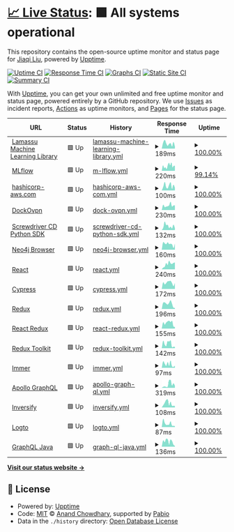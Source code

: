 # [📈 Live Status](https://status.qubitpi.org): <!--live status--> **🟩 All systems operational**

This repository contains the open-source uptime monitor and status page for [Jiaqi Liu](www.qubitpi.org), powered by [Upptime](https://github.com/upptime/upptime).

[![Uptime CI](https://github.com/QubitPi/documentation-status/workflows/Uptime%20CI/badge.svg)](https://github.com/QubitPi/documentation-status/actions?query=workflow%3A%22Uptime+CI%22)
[![Response Time CI](https://github.com/QubitPi/documentation-status/workflows/Response%20Time%20CI/badge.svg)](https://github.com/QubitPi/documentation-status/actions?query=workflow%3A%22Response+Time+CI%22)
[![Graphs CI](https://github.com/QubitPi/documentation-status/workflows/Graphs%20CI/badge.svg)](https://github.com/QubitPi/documentation-status/actions?query=workflow%3A%22Graphs+CI%22)
[![Static Site CI](https://github.com/QubitPi/documentation-status/workflows/Static%20Site%20CI/badge.svg)](https://github.com/QubitPi/documentation-status/actions?query=workflow%3A%22Static+Site+CI%22)
[![Summary CI](https://github.com/QubitPi/documentation-status/workflows/Summary%20CI/badge.svg)](https://github.com/QubitPi/documentation-status/actions?query=workflow%3A%22Summary+CI%22)

With [Upptime](https://upptime.js.org), you can get your own unlimited and free uptime monitor and status page, powered entirely by a GitHub repository. We use [Issues](https://github.com/QubitPi/documentation-status/issues) as incident reports, [Actions](https://github.com/QubitPi/documentation-status/actions) as uptime monitors, and [Pages](https://status.qubitpi.org) for the status page.

<!--start: status pages-->
<!-- This summary is generated by Upptime (https://github.com/upptime/upptime) -->
<!-- Do not edit this manually, your changes will be overwritten -->
<!-- prettier-ignore -->
| URL | Status | History | Response Time | Uptime |
| --- | ------ | ------- | ------------- | ------ |
| <img alt="" src="https://icons.duckduckgo.com/ip3/docs.lamassu.dev.ico" height="13"> [Lamassu Machine Learning Library](https://docs.lamassu.dev/en/latest/) | 🟩 Up | [lamassu-machine-learning-library.yml](https://github.com/QubitPi/documentation-status/commits/HEAD/history/lamassu-machine-learning-library.yml) | <details><summary><img alt="Response time graph" src="./graphs/lamassu-machine-learning-library/response-time-week.png" height="20"> 189ms</summary><br><a href="https://status.qubitpi.org/history/lamassu-machine-learning-library"><img alt="Response time 169" src="https://img.shields.io/endpoint?url=https%3A%2F%2Fraw.githubusercontent.com%2FQubitPi%2Fdocumentation-status%2FHEAD%2Fapi%2Flamassu-machine-learning-library%2Fresponse-time.json"></a><br><a href="https://status.qubitpi.org/history/lamassu-machine-learning-library"><img alt="24-hour response time 73" src="https://img.shields.io/endpoint?url=https%3A%2F%2Fraw.githubusercontent.com%2FQubitPi%2Fdocumentation-status%2FHEAD%2Fapi%2Flamassu-machine-learning-library%2Fresponse-time-day.json"></a><br><a href="https://status.qubitpi.org/history/lamassu-machine-learning-library"><img alt="7-day response time 189" src="https://img.shields.io/endpoint?url=https%3A%2F%2Fraw.githubusercontent.com%2FQubitPi%2Fdocumentation-status%2FHEAD%2Fapi%2Flamassu-machine-learning-library%2Fresponse-time-week.json"></a><br><a href="https://status.qubitpi.org/history/lamassu-machine-learning-library"><img alt="30-day response time 168" src="https://img.shields.io/endpoint?url=https%3A%2F%2Fraw.githubusercontent.com%2FQubitPi%2Fdocumentation-status%2FHEAD%2Fapi%2Flamassu-machine-learning-library%2Fresponse-time-month.json"></a><br><a href="https://status.qubitpi.org/history/lamassu-machine-learning-library"><img alt="1-year response time 169" src="https://img.shields.io/endpoint?url=https%3A%2F%2Fraw.githubusercontent.com%2FQubitPi%2Fdocumentation-status%2FHEAD%2Fapi%2Flamassu-machine-learning-library%2Fresponse-time-year.json"></a></details> | <details><summary><a href="https://status.qubitpi.org/history/lamassu-machine-learning-library">100.00%</a></summary><a href="https://status.qubitpi.org/history/lamassu-machine-learning-library"><img alt="All-time uptime 100.00%" src="https://img.shields.io/endpoint?url=https%3A%2F%2Fraw.githubusercontent.com%2FQubitPi%2Fdocumentation-status%2FHEAD%2Fapi%2Flamassu-machine-learning-library%2Fuptime.json"></a><br><a href="https://status.qubitpi.org/history/lamassu-machine-learning-library"><img alt="24-hour uptime 100.00%" src="https://img.shields.io/endpoint?url=https%3A%2F%2Fraw.githubusercontent.com%2FQubitPi%2Fdocumentation-status%2FHEAD%2Fapi%2Flamassu-machine-learning-library%2Fuptime-day.json"></a><br><a href="https://status.qubitpi.org/history/lamassu-machine-learning-library"><img alt="7-day uptime 100.00%" src="https://img.shields.io/endpoint?url=https%3A%2F%2Fraw.githubusercontent.com%2FQubitPi%2Fdocumentation-status%2FHEAD%2Fapi%2Flamassu-machine-learning-library%2Fuptime-week.json"></a><br><a href="https://status.qubitpi.org/history/lamassu-machine-learning-library"><img alt="30-day uptime 100.00%" src="https://img.shields.io/endpoint?url=https%3A%2F%2Fraw.githubusercontent.com%2FQubitPi%2Fdocumentation-status%2FHEAD%2Fapi%2Flamassu-machine-learning-library%2Fuptime-month.json"></a><br><a href="https://status.qubitpi.org/history/lamassu-machine-learning-library"><img alt="1-year uptime 100.00%" src="https://img.shields.io/endpoint?url=https%3A%2F%2Fraw.githubusercontent.com%2FQubitPi%2Fdocumentation-status%2FHEAD%2Fapi%2Flamassu-machine-learning-library%2Fuptime-year.json"></a></details>
| <img alt="" src="https://icons.duckduckgo.com/ip3/mlflow.qubitpi.org.ico" height="13"> [MLflow](https://mlflow.qubitpi.org/) | 🟩 Up | [m-lflow.yml](https://github.com/QubitPi/documentation-status/commits/HEAD/history/m-lflow.yml) | <details><summary><img alt="Response time graph" src="./graphs/m-lflow/response-time-week.png" height="20"> 220ms</summary><br><a href="https://status.qubitpi.org/history/m-lflow"><img alt="Response time 221" src="https://img.shields.io/endpoint?url=https%3A%2F%2Fraw.githubusercontent.com%2FQubitPi%2Fdocumentation-status%2FHEAD%2Fapi%2Fm-lflow%2Fresponse-time.json"></a><br><a href="https://status.qubitpi.org/history/m-lflow"><img alt="24-hour response time 226" src="https://img.shields.io/endpoint?url=https%3A%2F%2Fraw.githubusercontent.com%2FQubitPi%2Fdocumentation-status%2FHEAD%2Fapi%2Fm-lflow%2Fresponse-time-day.json"></a><br><a href="https://status.qubitpi.org/history/m-lflow"><img alt="7-day response time 220" src="https://img.shields.io/endpoint?url=https%3A%2F%2Fraw.githubusercontent.com%2FQubitPi%2Fdocumentation-status%2FHEAD%2Fapi%2Fm-lflow%2Fresponse-time-week.json"></a><br><a href="https://status.qubitpi.org/history/m-lflow"><img alt="30-day response time 221" src="https://img.shields.io/endpoint?url=https%3A%2F%2Fraw.githubusercontent.com%2FQubitPi%2Fdocumentation-status%2FHEAD%2Fapi%2Fm-lflow%2Fresponse-time-month.json"></a><br><a href="https://status.qubitpi.org/history/m-lflow"><img alt="1-year response time 221" src="https://img.shields.io/endpoint?url=https%3A%2F%2Fraw.githubusercontent.com%2FQubitPi%2Fdocumentation-status%2FHEAD%2Fapi%2Fm-lflow%2Fresponse-time-year.json"></a></details> | <details><summary><a href="https://status.qubitpi.org/history/m-lflow">99.14%</a></summary><a href="https://status.qubitpi.org/history/m-lflow"><img alt="All-time uptime 99.15%" src="https://img.shields.io/endpoint?url=https%3A%2F%2Fraw.githubusercontent.com%2FQubitPi%2Fdocumentation-status%2FHEAD%2Fapi%2Fm-lflow%2Fuptime.json"></a><br><a href="https://status.qubitpi.org/history/m-lflow"><img alt="24-hour uptime 100.00%" src="https://img.shields.io/endpoint?url=https%3A%2F%2Fraw.githubusercontent.com%2FQubitPi%2Fdocumentation-status%2FHEAD%2Fapi%2Fm-lflow%2Fuptime-day.json"></a><br><a href="https://status.qubitpi.org/history/m-lflow"><img alt="7-day uptime 99.14%" src="https://img.shields.io/endpoint?url=https%3A%2F%2Fraw.githubusercontent.com%2FQubitPi%2Fdocumentation-status%2FHEAD%2Fapi%2Fm-lflow%2Fuptime-week.json"></a><br><a href="https://status.qubitpi.org/history/m-lflow"><img alt="30-day uptime 99.15%" src="https://img.shields.io/endpoint?url=https%3A%2F%2Fraw.githubusercontent.com%2FQubitPi%2Fdocumentation-status%2FHEAD%2Fapi%2Fm-lflow%2Fuptime-month.json"></a><br><a href="https://status.qubitpi.org/history/m-lflow"><img alt="1-year uptime 99.15%" src="https://img.shields.io/endpoint?url=https%3A%2F%2Fraw.githubusercontent.com%2FQubitPi%2Fdocumentation-status%2FHEAD%2Fapi%2Fm-lflow%2Fuptime-year.json"></a></details>
| <img alt="" src="https://icons.duckduckgo.com/ip3/hashicorp-aws.com.ico" height="13"> [hashicorp-aws.com](https://hashicorp-aws.com/) | 🟩 Up | [hashicorp-aws-com.yml](https://github.com/QubitPi/documentation-status/commits/HEAD/history/hashicorp-aws-com.yml) | <details><summary><img alt="Response time graph" src="./graphs/hashicorp-aws-com/response-time-week.png" height="20"> 100ms</summary><br><a href="https://status.qubitpi.org/history/hashicorp-aws-com"><img alt="Response time 110" src="https://img.shields.io/endpoint?url=https%3A%2F%2Fraw.githubusercontent.com%2FQubitPi%2Fdocumentation-status%2FHEAD%2Fapi%2Fhashicorp-aws-com%2Fresponse-time.json"></a><br><a href="https://status.qubitpi.org/history/hashicorp-aws-com"><img alt="24-hour response time 59" src="https://img.shields.io/endpoint?url=https%3A%2F%2Fraw.githubusercontent.com%2FQubitPi%2Fdocumentation-status%2FHEAD%2Fapi%2Fhashicorp-aws-com%2Fresponse-time-day.json"></a><br><a href="https://status.qubitpi.org/history/hashicorp-aws-com"><img alt="7-day response time 100" src="https://img.shields.io/endpoint?url=https%3A%2F%2Fraw.githubusercontent.com%2FQubitPi%2Fdocumentation-status%2FHEAD%2Fapi%2Fhashicorp-aws-com%2Fresponse-time-week.json"></a><br><a href="https://status.qubitpi.org/history/hashicorp-aws-com"><img alt="30-day response time 110" src="https://img.shields.io/endpoint?url=https%3A%2F%2Fraw.githubusercontent.com%2FQubitPi%2Fdocumentation-status%2FHEAD%2Fapi%2Fhashicorp-aws-com%2Fresponse-time-month.json"></a><br><a href="https://status.qubitpi.org/history/hashicorp-aws-com"><img alt="1-year response time 110" src="https://img.shields.io/endpoint?url=https%3A%2F%2Fraw.githubusercontent.com%2FQubitPi%2Fdocumentation-status%2FHEAD%2Fapi%2Fhashicorp-aws-com%2Fresponse-time-year.json"></a></details> | <details><summary><a href="https://status.qubitpi.org/history/hashicorp-aws-com">100.00%</a></summary><a href="https://status.qubitpi.org/history/hashicorp-aws-com"><img alt="All-time uptime 100.00%" src="https://img.shields.io/endpoint?url=https%3A%2F%2Fraw.githubusercontent.com%2FQubitPi%2Fdocumentation-status%2FHEAD%2Fapi%2Fhashicorp-aws-com%2Fuptime.json"></a><br><a href="https://status.qubitpi.org/history/hashicorp-aws-com"><img alt="24-hour uptime 100.00%" src="https://img.shields.io/endpoint?url=https%3A%2F%2Fraw.githubusercontent.com%2FQubitPi%2Fdocumentation-status%2FHEAD%2Fapi%2Fhashicorp-aws-com%2Fuptime-day.json"></a><br><a href="https://status.qubitpi.org/history/hashicorp-aws-com"><img alt="7-day uptime 100.00%" src="https://img.shields.io/endpoint?url=https%3A%2F%2Fraw.githubusercontent.com%2FQubitPi%2Fdocumentation-status%2FHEAD%2Fapi%2Fhashicorp-aws-com%2Fuptime-week.json"></a><br><a href="https://status.qubitpi.org/history/hashicorp-aws-com"><img alt="30-day uptime 100.00%" src="https://img.shields.io/endpoint?url=https%3A%2F%2Fraw.githubusercontent.com%2FQubitPi%2Fdocumentation-status%2FHEAD%2Fapi%2Fhashicorp-aws-com%2Fuptime-month.json"></a><br><a href="https://status.qubitpi.org/history/hashicorp-aws-com"><img alt="1-year uptime 100.00%" src="https://img.shields.io/endpoint?url=https%3A%2F%2Fraw.githubusercontent.com%2FQubitPi%2Fdocumentation-status%2FHEAD%2Fapi%2Fhashicorp-aws-com%2Fuptime-year.json"></a></details>
| <img alt="" src="https://icons.duckduckgo.com/ip3/dockovpn.qubitpi.org.ico" height="13"> [DockOvpn](https://dockovpn.qubitpi.org/) | 🟩 Up | [dock-ovpn.yml](https://github.com/QubitPi/documentation-status/commits/HEAD/history/dock-ovpn.yml) | <details><summary><img alt="Response time graph" src="./graphs/dock-ovpn/response-time-week.png" height="20"> 230ms</summary><br><a href="https://status.qubitpi.org/history/dock-ovpn"><img alt="Response time 240" src="https://img.shields.io/endpoint?url=https%3A%2F%2Fraw.githubusercontent.com%2FQubitPi%2Fdocumentation-status%2FHEAD%2Fapi%2Fdock-ovpn%2Fresponse-time.json"></a><br><a href="https://status.qubitpi.org/history/dock-ovpn"><img alt="24-hour response time 239" src="https://img.shields.io/endpoint?url=https%3A%2F%2Fraw.githubusercontent.com%2FQubitPi%2Fdocumentation-status%2FHEAD%2Fapi%2Fdock-ovpn%2Fresponse-time-day.json"></a><br><a href="https://status.qubitpi.org/history/dock-ovpn"><img alt="7-day response time 230" src="https://img.shields.io/endpoint?url=https%3A%2F%2Fraw.githubusercontent.com%2FQubitPi%2Fdocumentation-status%2FHEAD%2Fapi%2Fdock-ovpn%2Fresponse-time-week.json"></a><br><a href="https://status.qubitpi.org/history/dock-ovpn"><img alt="30-day response time 240" src="https://img.shields.io/endpoint?url=https%3A%2F%2Fraw.githubusercontent.com%2FQubitPi%2Fdocumentation-status%2FHEAD%2Fapi%2Fdock-ovpn%2Fresponse-time-month.json"></a><br><a href="https://status.qubitpi.org/history/dock-ovpn"><img alt="1-year response time 240" src="https://img.shields.io/endpoint?url=https%3A%2F%2Fraw.githubusercontent.com%2FQubitPi%2Fdocumentation-status%2FHEAD%2Fapi%2Fdock-ovpn%2Fresponse-time-year.json"></a></details> | <details><summary><a href="https://status.qubitpi.org/history/dock-ovpn">100.00%</a></summary><a href="https://status.qubitpi.org/history/dock-ovpn"><img alt="All-time uptime 100.00%" src="https://img.shields.io/endpoint?url=https%3A%2F%2Fraw.githubusercontent.com%2FQubitPi%2Fdocumentation-status%2FHEAD%2Fapi%2Fdock-ovpn%2Fuptime.json"></a><br><a href="https://status.qubitpi.org/history/dock-ovpn"><img alt="24-hour uptime 100.00%" src="https://img.shields.io/endpoint?url=https%3A%2F%2Fraw.githubusercontent.com%2FQubitPi%2Fdocumentation-status%2FHEAD%2Fapi%2Fdock-ovpn%2Fuptime-day.json"></a><br><a href="https://status.qubitpi.org/history/dock-ovpn"><img alt="7-day uptime 100.00%" src="https://img.shields.io/endpoint?url=https%3A%2F%2Fraw.githubusercontent.com%2FQubitPi%2Fdocumentation-status%2FHEAD%2Fapi%2Fdock-ovpn%2Fuptime-week.json"></a><br><a href="https://status.qubitpi.org/history/dock-ovpn"><img alt="30-day uptime 100.00%" src="https://img.shields.io/endpoint?url=https%3A%2F%2Fraw.githubusercontent.com%2FQubitPi%2Fdocumentation-status%2FHEAD%2Fapi%2Fdock-ovpn%2Fuptime-month.json"></a><br><a href="https://status.qubitpi.org/history/dock-ovpn"><img alt="1-year uptime 100.00%" src="https://img.shields.io/endpoint?url=https%3A%2F%2Fraw.githubusercontent.com%2FQubitPi%2Fdocumentation-status%2FHEAD%2Fapi%2Fdock-ovpn%2Fuptime-year.json"></a></details>
| <img alt="" src="https://icons.duckduckgo.com/ip3/screwdriver-cd-python-sdk.readthedocs.io.ico" height="13"> [Screwdriver CD Python SDK](https://screwdriver-cd-python-sdk.readthedocs.io/en/latest/) | 🟩 Up | [screwdriver-cd-python-sdk.yml](https://github.com/QubitPi/documentation-status/commits/HEAD/history/screwdriver-cd-python-sdk.yml) | <details><summary><img alt="Response time graph" src="./graphs/screwdriver-cd-python-sdk/response-time-week.png" height="20"> 132ms</summary><br><a href="https://status.qubitpi.org/history/screwdriver-cd-python-sdk"><img alt="Response time 138" src="https://img.shields.io/endpoint?url=https%3A%2F%2Fraw.githubusercontent.com%2FQubitPi%2Fdocumentation-status%2FHEAD%2Fapi%2Fscrewdriver-cd-python-sdk%2Fresponse-time.json"></a><br><a href="https://status.qubitpi.org/history/screwdriver-cd-python-sdk"><img alt="24-hour response time 64" src="https://img.shields.io/endpoint?url=https%3A%2F%2Fraw.githubusercontent.com%2FQubitPi%2Fdocumentation-status%2FHEAD%2Fapi%2Fscrewdriver-cd-python-sdk%2Fresponse-time-day.json"></a><br><a href="https://status.qubitpi.org/history/screwdriver-cd-python-sdk"><img alt="7-day response time 132" src="https://img.shields.io/endpoint?url=https%3A%2F%2Fraw.githubusercontent.com%2FQubitPi%2Fdocumentation-status%2FHEAD%2Fapi%2Fscrewdriver-cd-python-sdk%2Fresponse-time-week.json"></a><br><a href="https://status.qubitpi.org/history/screwdriver-cd-python-sdk"><img alt="30-day response time 136" src="https://img.shields.io/endpoint?url=https%3A%2F%2Fraw.githubusercontent.com%2FQubitPi%2Fdocumentation-status%2FHEAD%2Fapi%2Fscrewdriver-cd-python-sdk%2Fresponse-time-month.json"></a><br><a href="https://status.qubitpi.org/history/screwdriver-cd-python-sdk"><img alt="1-year response time 138" src="https://img.shields.io/endpoint?url=https%3A%2F%2Fraw.githubusercontent.com%2FQubitPi%2Fdocumentation-status%2FHEAD%2Fapi%2Fscrewdriver-cd-python-sdk%2Fresponse-time-year.json"></a></details> | <details><summary><a href="https://status.qubitpi.org/history/screwdriver-cd-python-sdk">100.00%</a></summary><a href="https://status.qubitpi.org/history/screwdriver-cd-python-sdk"><img alt="All-time uptime 100.00%" src="https://img.shields.io/endpoint?url=https%3A%2F%2Fraw.githubusercontent.com%2FQubitPi%2Fdocumentation-status%2FHEAD%2Fapi%2Fscrewdriver-cd-python-sdk%2Fuptime.json"></a><br><a href="https://status.qubitpi.org/history/screwdriver-cd-python-sdk"><img alt="24-hour uptime 100.00%" src="https://img.shields.io/endpoint?url=https%3A%2F%2Fraw.githubusercontent.com%2FQubitPi%2Fdocumentation-status%2FHEAD%2Fapi%2Fscrewdriver-cd-python-sdk%2Fuptime-day.json"></a><br><a href="https://status.qubitpi.org/history/screwdriver-cd-python-sdk"><img alt="7-day uptime 100.00%" src="https://img.shields.io/endpoint?url=https%3A%2F%2Fraw.githubusercontent.com%2FQubitPi%2Fdocumentation-status%2FHEAD%2Fapi%2Fscrewdriver-cd-python-sdk%2Fuptime-week.json"></a><br><a href="https://status.qubitpi.org/history/screwdriver-cd-python-sdk"><img alt="30-day uptime 100.00%" src="https://img.shields.io/endpoint?url=https%3A%2F%2Fraw.githubusercontent.com%2FQubitPi%2Fdocumentation-status%2FHEAD%2Fapi%2Fscrewdriver-cd-python-sdk%2Fuptime-month.json"></a><br><a href="https://status.qubitpi.org/history/screwdriver-cd-python-sdk"><img alt="1-year uptime 100.00%" src="https://img.shields.io/endpoint?url=https%3A%2F%2Fraw.githubusercontent.com%2FQubitPi%2Fdocumentation-status%2FHEAD%2Fapi%2Fscrewdriver-cd-python-sdk%2Fuptime-year.json"></a></details>
| <img alt="" src="https://icons.duckduckgo.com/ip3/neo4j-browser.qubitpi.org.ico" height="13"> [Neo4j Browser](https://neo4j-browser.qubitpi.org/) | 🟩 Up | [neo4j-browser.yml](https://github.com/QubitPi/documentation-status/commits/HEAD/history/neo4j-browser.yml) | <details><summary><img alt="Response time graph" src="./graphs/neo4j-browser/response-time-week.png" height="20"> 160ms</summary><br><a href="https://status.qubitpi.org/history/neo4j-browser"><img alt="Response time 192" src="https://img.shields.io/endpoint?url=https%3A%2F%2Fraw.githubusercontent.com%2FQubitPi%2Fdocumentation-status%2FHEAD%2Fapi%2Fneo4j-browser%2Fresponse-time.json"></a><br><a href="https://status.qubitpi.org/history/neo4j-browser"><img alt="24-hour response time 164" src="https://img.shields.io/endpoint?url=https%3A%2F%2Fraw.githubusercontent.com%2FQubitPi%2Fdocumentation-status%2FHEAD%2Fapi%2Fneo4j-browser%2Fresponse-time-day.json"></a><br><a href="https://status.qubitpi.org/history/neo4j-browser"><img alt="7-day response time 160" src="https://img.shields.io/endpoint?url=https%3A%2F%2Fraw.githubusercontent.com%2FQubitPi%2Fdocumentation-status%2FHEAD%2Fapi%2Fneo4j-browser%2Fresponse-time-week.json"></a><br><a href="https://status.qubitpi.org/history/neo4j-browser"><img alt="30-day response time 192" src="https://img.shields.io/endpoint?url=https%3A%2F%2Fraw.githubusercontent.com%2FQubitPi%2Fdocumentation-status%2FHEAD%2Fapi%2Fneo4j-browser%2Fresponse-time-month.json"></a><br><a href="https://status.qubitpi.org/history/neo4j-browser"><img alt="1-year response time 192" src="https://img.shields.io/endpoint?url=https%3A%2F%2Fraw.githubusercontent.com%2FQubitPi%2Fdocumentation-status%2FHEAD%2Fapi%2Fneo4j-browser%2Fresponse-time-year.json"></a></details> | <details><summary><a href="https://status.qubitpi.org/history/neo4j-browser">100.00%</a></summary><a href="https://status.qubitpi.org/history/neo4j-browser"><img alt="All-time uptime 100.00%" src="https://img.shields.io/endpoint?url=https%3A%2F%2Fraw.githubusercontent.com%2FQubitPi%2Fdocumentation-status%2FHEAD%2Fapi%2Fneo4j-browser%2Fuptime.json"></a><br><a href="https://status.qubitpi.org/history/neo4j-browser"><img alt="24-hour uptime 100.00%" src="https://img.shields.io/endpoint?url=https%3A%2F%2Fraw.githubusercontent.com%2FQubitPi%2Fdocumentation-status%2FHEAD%2Fapi%2Fneo4j-browser%2Fuptime-day.json"></a><br><a href="https://status.qubitpi.org/history/neo4j-browser"><img alt="7-day uptime 100.00%" src="https://img.shields.io/endpoint?url=https%3A%2F%2Fraw.githubusercontent.com%2FQubitPi%2Fdocumentation-status%2FHEAD%2Fapi%2Fneo4j-browser%2Fuptime-week.json"></a><br><a href="https://status.qubitpi.org/history/neo4j-browser"><img alt="30-day uptime 100.00%" src="https://img.shields.io/endpoint?url=https%3A%2F%2Fraw.githubusercontent.com%2FQubitPi%2Fdocumentation-status%2FHEAD%2Fapi%2Fneo4j-browser%2Fuptime-month.json"></a><br><a href="https://status.qubitpi.org/history/neo4j-browser"><img alt="1-year uptime 100.00%" src="https://img.shields.io/endpoint?url=https%3A%2F%2Fraw.githubusercontent.com%2FQubitPi%2Fdocumentation-status%2FHEAD%2Fapi%2Fneo4j-browser%2Fuptime-year.json"></a></details>
| <img alt="" src="https://icons.duckduckgo.com/ip3/react.qubitpi.org.ico" height="13"> [React](https://react.qubitpi.org/) | 🟩 Up | [react.yml](https://github.com/QubitPi/documentation-status/commits/HEAD/history/react.yml) | <details><summary><img alt="Response time graph" src="./graphs/react/response-time-week.png" height="20"> 240ms</summary><br><a href="https://status.qubitpi.org/history/react"><img alt="Response time 240" src="https://img.shields.io/endpoint?url=https%3A%2F%2Fraw.githubusercontent.com%2FQubitPi%2Fdocumentation-status%2FHEAD%2Fapi%2Freact%2Fresponse-time.json"></a><br><a href="https://status.qubitpi.org/history/react"><img alt="24-hour response time 311" src="https://img.shields.io/endpoint?url=https%3A%2F%2Fraw.githubusercontent.com%2FQubitPi%2Fdocumentation-status%2FHEAD%2Fapi%2Freact%2Fresponse-time-day.json"></a><br><a href="https://status.qubitpi.org/history/react"><img alt="7-day response time 240" src="https://img.shields.io/endpoint?url=https%3A%2F%2Fraw.githubusercontent.com%2FQubitPi%2Fdocumentation-status%2FHEAD%2Fapi%2Freact%2Fresponse-time-week.json"></a><br><a href="https://status.qubitpi.org/history/react"><img alt="30-day response time 240" src="https://img.shields.io/endpoint?url=https%3A%2F%2Fraw.githubusercontent.com%2FQubitPi%2Fdocumentation-status%2FHEAD%2Fapi%2Freact%2Fresponse-time-month.json"></a><br><a href="https://status.qubitpi.org/history/react"><img alt="1-year response time 240" src="https://img.shields.io/endpoint?url=https%3A%2F%2Fraw.githubusercontent.com%2FQubitPi%2Fdocumentation-status%2FHEAD%2Fapi%2Freact%2Fresponse-time-year.json"></a></details> | <details><summary><a href="https://status.qubitpi.org/history/react">100.00%</a></summary><a href="https://status.qubitpi.org/history/react"><img alt="All-time uptime 100.00%" src="https://img.shields.io/endpoint?url=https%3A%2F%2Fraw.githubusercontent.com%2FQubitPi%2Fdocumentation-status%2FHEAD%2Fapi%2Freact%2Fuptime.json"></a><br><a href="https://status.qubitpi.org/history/react"><img alt="24-hour uptime 100.00%" src="https://img.shields.io/endpoint?url=https%3A%2F%2Fraw.githubusercontent.com%2FQubitPi%2Fdocumentation-status%2FHEAD%2Fapi%2Freact%2Fuptime-day.json"></a><br><a href="https://status.qubitpi.org/history/react"><img alt="7-day uptime 100.00%" src="https://img.shields.io/endpoint?url=https%3A%2F%2Fraw.githubusercontent.com%2FQubitPi%2Fdocumentation-status%2FHEAD%2Fapi%2Freact%2Fuptime-week.json"></a><br><a href="https://status.qubitpi.org/history/react"><img alt="30-day uptime 100.00%" src="https://img.shields.io/endpoint?url=https%3A%2F%2Fraw.githubusercontent.com%2FQubitPi%2Fdocumentation-status%2FHEAD%2Fapi%2Freact%2Fuptime-month.json"></a><br><a href="https://status.qubitpi.org/history/react"><img alt="1-year uptime 100.00%" src="https://img.shields.io/endpoint?url=https%3A%2F%2Fraw.githubusercontent.com%2FQubitPi%2Fdocumentation-status%2FHEAD%2Fapi%2Freact%2Fuptime-year.json"></a></details>
| <img alt="" src="https://icons.duckduckgo.com/ip3/cypress.qubitpi.org.ico" height="13"> [Cypress](https://cypress.qubitpi.org/) | 🟩 Up | [cypress.yml](https://github.com/QubitPi/documentation-status/commits/HEAD/history/cypress.yml) | <details><summary><img alt="Response time graph" src="./graphs/cypress/response-time-week.png" height="20"> 172ms</summary><br><a href="https://status.qubitpi.org/history/cypress"><img alt="Response time 211" src="https://img.shields.io/endpoint?url=https%3A%2F%2Fraw.githubusercontent.com%2FQubitPi%2Fdocumentation-status%2FHEAD%2Fapi%2Fcypress%2Fresponse-time.json"></a><br><a href="https://status.qubitpi.org/history/cypress"><img alt="24-hour response time 162" src="https://img.shields.io/endpoint?url=https%3A%2F%2Fraw.githubusercontent.com%2FQubitPi%2Fdocumentation-status%2FHEAD%2Fapi%2Fcypress%2Fresponse-time-day.json"></a><br><a href="https://status.qubitpi.org/history/cypress"><img alt="7-day response time 172" src="https://img.shields.io/endpoint?url=https%3A%2F%2Fraw.githubusercontent.com%2FQubitPi%2Fdocumentation-status%2FHEAD%2Fapi%2Fcypress%2Fresponse-time-week.json"></a><br><a href="https://status.qubitpi.org/history/cypress"><img alt="30-day response time 211" src="https://img.shields.io/endpoint?url=https%3A%2F%2Fraw.githubusercontent.com%2FQubitPi%2Fdocumentation-status%2FHEAD%2Fapi%2Fcypress%2Fresponse-time-month.json"></a><br><a href="https://status.qubitpi.org/history/cypress"><img alt="1-year response time 211" src="https://img.shields.io/endpoint?url=https%3A%2F%2Fraw.githubusercontent.com%2FQubitPi%2Fdocumentation-status%2FHEAD%2Fapi%2Fcypress%2Fresponse-time-year.json"></a></details> | <details><summary><a href="https://status.qubitpi.org/history/cypress">100.00%</a></summary><a href="https://status.qubitpi.org/history/cypress"><img alt="All-time uptime 100.00%" src="https://img.shields.io/endpoint?url=https%3A%2F%2Fraw.githubusercontent.com%2FQubitPi%2Fdocumentation-status%2FHEAD%2Fapi%2Fcypress%2Fuptime.json"></a><br><a href="https://status.qubitpi.org/history/cypress"><img alt="24-hour uptime 100.00%" src="https://img.shields.io/endpoint?url=https%3A%2F%2Fraw.githubusercontent.com%2FQubitPi%2Fdocumentation-status%2FHEAD%2Fapi%2Fcypress%2Fuptime-day.json"></a><br><a href="https://status.qubitpi.org/history/cypress"><img alt="7-day uptime 100.00%" src="https://img.shields.io/endpoint?url=https%3A%2F%2Fraw.githubusercontent.com%2FQubitPi%2Fdocumentation-status%2FHEAD%2Fapi%2Fcypress%2Fuptime-week.json"></a><br><a href="https://status.qubitpi.org/history/cypress"><img alt="30-day uptime 100.00%" src="https://img.shields.io/endpoint?url=https%3A%2F%2Fraw.githubusercontent.com%2FQubitPi%2Fdocumentation-status%2FHEAD%2Fapi%2Fcypress%2Fuptime-month.json"></a><br><a href="https://status.qubitpi.org/history/cypress"><img alt="1-year uptime 100.00%" src="https://img.shields.io/endpoint?url=https%3A%2F%2Fraw.githubusercontent.com%2FQubitPi%2Fdocumentation-status%2FHEAD%2Fapi%2Fcypress%2Fuptime-year.json"></a></details>
| <img alt="" src="https://icons.duckduckgo.com/ip3/redux.qubitpi.org.ico" height="13"> [Redux](https://redux.qubitpi.org/) | 🟩 Up | [redux.yml](https://github.com/QubitPi/documentation-status/commits/HEAD/history/redux.yml) | <details><summary><img alt="Response time graph" src="./graphs/redux/response-time-week.png" height="20"> 196ms</summary><br><a href="https://status.qubitpi.org/history/redux"><img alt="Response time 224" src="https://img.shields.io/endpoint?url=https%3A%2F%2Fraw.githubusercontent.com%2FQubitPi%2Fdocumentation-status%2FHEAD%2Fapi%2Fredux%2Fresponse-time.json"></a><br><a href="https://status.qubitpi.org/history/redux"><img alt="24-hour response time 42" src="https://img.shields.io/endpoint?url=https%3A%2F%2Fraw.githubusercontent.com%2FQubitPi%2Fdocumentation-status%2FHEAD%2Fapi%2Fredux%2Fresponse-time-day.json"></a><br><a href="https://status.qubitpi.org/history/redux"><img alt="7-day response time 196" src="https://img.shields.io/endpoint?url=https%3A%2F%2Fraw.githubusercontent.com%2FQubitPi%2Fdocumentation-status%2FHEAD%2Fapi%2Fredux%2Fresponse-time-week.json"></a><br><a href="https://status.qubitpi.org/history/redux"><img alt="30-day response time 224" src="https://img.shields.io/endpoint?url=https%3A%2F%2Fraw.githubusercontent.com%2FQubitPi%2Fdocumentation-status%2FHEAD%2Fapi%2Fredux%2Fresponse-time-month.json"></a><br><a href="https://status.qubitpi.org/history/redux"><img alt="1-year response time 224" src="https://img.shields.io/endpoint?url=https%3A%2F%2Fraw.githubusercontent.com%2FQubitPi%2Fdocumentation-status%2FHEAD%2Fapi%2Fredux%2Fresponse-time-year.json"></a></details> | <details><summary><a href="https://status.qubitpi.org/history/redux">100.00%</a></summary><a href="https://status.qubitpi.org/history/redux"><img alt="All-time uptime 100.00%" src="https://img.shields.io/endpoint?url=https%3A%2F%2Fraw.githubusercontent.com%2FQubitPi%2Fdocumentation-status%2FHEAD%2Fapi%2Fredux%2Fuptime.json"></a><br><a href="https://status.qubitpi.org/history/redux"><img alt="24-hour uptime 100.00%" src="https://img.shields.io/endpoint?url=https%3A%2F%2Fraw.githubusercontent.com%2FQubitPi%2Fdocumentation-status%2FHEAD%2Fapi%2Fredux%2Fuptime-day.json"></a><br><a href="https://status.qubitpi.org/history/redux"><img alt="7-day uptime 100.00%" src="https://img.shields.io/endpoint?url=https%3A%2F%2Fraw.githubusercontent.com%2FQubitPi%2Fdocumentation-status%2FHEAD%2Fapi%2Fredux%2Fuptime-week.json"></a><br><a href="https://status.qubitpi.org/history/redux"><img alt="30-day uptime 100.00%" src="https://img.shields.io/endpoint?url=https%3A%2F%2Fraw.githubusercontent.com%2FQubitPi%2Fdocumentation-status%2FHEAD%2Fapi%2Fredux%2Fuptime-month.json"></a><br><a href="https://status.qubitpi.org/history/redux"><img alt="1-year uptime 100.00%" src="https://img.shields.io/endpoint?url=https%3A%2F%2Fraw.githubusercontent.com%2FQubitPi%2Fdocumentation-status%2FHEAD%2Fapi%2Fredux%2Fuptime-year.json"></a></details>
| <img alt="" src="https://icons.duckduckgo.com/ip3/react-redux.qubitpi.org.ico" height="13"> [React Redux](https://react-redux.qubitpi.org/) | 🟩 Up | [react-redux.yml](https://github.com/QubitPi/documentation-status/commits/HEAD/history/react-redux.yml) | <details><summary><img alt="Response time graph" src="./graphs/react-redux/response-time-week.png" height="20"> 155ms</summary><br><a href="https://status.qubitpi.org/history/react-redux"><img alt="Response time 142" src="https://img.shields.io/endpoint?url=https%3A%2F%2Fraw.githubusercontent.com%2FQubitPi%2Fdocumentation-status%2FHEAD%2Fapi%2Freact-redux%2Fresponse-time.json"></a><br><a href="https://status.qubitpi.org/history/react-redux"><img alt="24-hour response time 45" src="https://img.shields.io/endpoint?url=https%3A%2F%2Fraw.githubusercontent.com%2FQubitPi%2Fdocumentation-status%2FHEAD%2Fapi%2Freact-redux%2Fresponse-time-day.json"></a><br><a href="https://status.qubitpi.org/history/react-redux"><img alt="7-day response time 155" src="https://img.shields.io/endpoint?url=https%3A%2F%2Fraw.githubusercontent.com%2FQubitPi%2Fdocumentation-status%2FHEAD%2Fapi%2Freact-redux%2Fresponse-time-week.json"></a><br><a href="https://status.qubitpi.org/history/react-redux"><img alt="30-day response time 142" src="https://img.shields.io/endpoint?url=https%3A%2F%2Fraw.githubusercontent.com%2FQubitPi%2Fdocumentation-status%2FHEAD%2Fapi%2Freact-redux%2Fresponse-time-month.json"></a><br><a href="https://status.qubitpi.org/history/react-redux"><img alt="1-year response time 142" src="https://img.shields.io/endpoint?url=https%3A%2F%2Fraw.githubusercontent.com%2FQubitPi%2Fdocumentation-status%2FHEAD%2Fapi%2Freact-redux%2Fresponse-time-year.json"></a></details> | <details><summary><a href="https://status.qubitpi.org/history/react-redux">100.00%</a></summary><a href="https://status.qubitpi.org/history/react-redux"><img alt="All-time uptime 100.00%" src="https://img.shields.io/endpoint?url=https%3A%2F%2Fraw.githubusercontent.com%2FQubitPi%2Fdocumentation-status%2FHEAD%2Fapi%2Freact-redux%2Fuptime.json"></a><br><a href="https://status.qubitpi.org/history/react-redux"><img alt="24-hour uptime 100.00%" src="https://img.shields.io/endpoint?url=https%3A%2F%2Fraw.githubusercontent.com%2FQubitPi%2Fdocumentation-status%2FHEAD%2Fapi%2Freact-redux%2Fuptime-day.json"></a><br><a href="https://status.qubitpi.org/history/react-redux"><img alt="7-day uptime 100.00%" src="https://img.shields.io/endpoint?url=https%3A%2F%2Fraw.githubusercontent.com%2FQubitPi%2Fdocumentation-status%2FHEAD%2Fapi%2Freact-redux%2Fuptime-week.json"></a><br><a href="https://status.qubitpi.org/history/react-redux"><img alt="30-day uptime 100.00%" src="https://img.shields.io/endpoint?url=https%3A%2F%2Fraw.githubusercontent.com%2FQubitPi%2Fdocumentation-status%2FHEAD%2Fapi%2Freact-redux%2Fuptime-month.json"></a><br><a href="https://status.qubitpi.org/history/react-redux"><img alt="1-year uptime 100.00%" src="https://img.shields.io/endpoint?url=https%3A%2F%2Fraw.githubusercontent.com%2FQubitPi%2Fdocumentation-status%2FHEAD%2Fapi%2Freact-redux%2Fuptime-year.json"></a></details>
| <img alt="" src="https://icons.duckduckgo.com/ip3/redux-toolkit.qubitpi.org.ico" height="13"> [Redux Toolkit](https://redux-toolkit.qubitpi.org/) | 🟩 Up | [redux-toolkit.yml](https://github.com/QubitPi/documentation-status/commits/HEAD/history/redux-toolkit.yml) | <details><summary><img alt="Response time graph" src="./graphs/redux-toolkit/response-time-week.png" height="20"> 142ms</summary><br><a href="https://status.qubitpi.org/history/redux-toolkit"><img alt="Response time 188" src="https://img.shields.io/endpoint?url=https%3A%2F%2Fraw.githubusercontent.com%2FQubitPi%2Fdocumentation-status%2FHEAD%2Fapi%2Fredux-toolkit%2Fresponse-time.json"></a><br><a href="https://status.qubitpi.org/history/redux-toolkit"><img alt="24-hour response time 46" src="https://img.shields.io/endpoint?url=https%3A%2F%2Fraw.githubusercontent.com%2FQubitPi%2Fdocumentation-status%2FHEAD%2Fapi%2Fredux-toolkit%2Fresponse-time-day.json"></a><br><a href="https://status.qubitpi.org/history/redux-toolkit"><img alt="7-day response time 142" src="https://img.shields.io/endpoint?url=https%3A%2F%2Fraw.githubusercontent.com%2FQubitPi%2Fdocumentation-status%2FHEAD%2Fapi%2Fredux-toolkit%2Fresponse-time-week.json"></a><br><a href="https://status.qubitpi.org/history/redux-toolkit"><img alt="30-day response time 183" src="https://img.shields.io/endpoint?url=https%3A%2F%2Fraw.githubusercontent.com%2FQubitPi%2Fdocumentation-status%2FHEAD%2Fapi%2Fredux-toolkit%2Fresponse-time-month.json"></a><br><a href="https://status.qubitpi.org/history/redux-toolkit"><img alt="1-year response time 188" src="https://img.shields.io/endpoint?url=https%3A%2F%2Fraw.githubusercontent.com%2FQubitPi%2Fdocumentation-status%2FHEAD%2Fapi%2Fredux-toolkit%2Fresponse-time-year.json"></a></details> | <details><summary><a href="https://status.qubitpi.org/history/redux-toolkit">100.00%</a></summary><a href="https://status.qubitpi.org/history/redux-toolkit"><img alt="All-time uptime 100.00%" src="https://img.shields.io/endpoint?url=https%3A%2F%2Fraw.githubusercontent.com%2FQubitPi%2Fdocumentation-status%2FHEAD%2Fapi%2Fredux-toolkit%2Fuptime.json"></a><br><a href="https://status.qubitpi.org/history/redux-toolkit"><img alt="24-hour uptime 100.00%" src="https://img.shields.io/endpoint?url=https%3A%2F%2Fraw.githubusercontent.com%2FQubitPi%2Fdocumentation-status%2FHEAD%2Fapi%2Fredux-toolkit%2Fuptime-day.json"></a><br><a href="https://status.qubitpi.org/history/redux-toolkit"><img alt="7-day uptime 100.00%" src="https://img.shields.io/endpoint?url=https%3A%2F%2Fraw.githubusercontent.com%2FQubitPi%2Fdocumentation-status%2FHEAD%2Fapi%2Fredux-toolkit%2Fuptime-week.json"></a><br><a href="https://status.qubitpi.org/history/redux-toolkit"><img alt="30-day uptime 100.00%" src="https://img.shields.io/endpoint?url=https%3A%2F%2Fraw.githubusercontent.com%2FQubitPi%2Fdocumentation-status%2FHEAD%2Fapi%2Fredux-toolkit%2Fuptime-month.json"></a><br><a href="https://status.qubitpi.org/history/redux-toolkit"><img alt="1-year uptime 100.00%" src="https://img.shields.io/endpoint?url=https%3A%2F%2Fraw.githubusercontent.com%2FQubitPi%2Fdocumentation-status%2FHEAD%2Fapi%2Fredux-toolkit%2Fuptime-year.json"></a></details>
| <img alt="" src="https://icons.duckduckgo.com/ip3/immer.qubitpi.org.ico" height="13"> [Immer](https://immer.qubitpi.org/) | 🟩 Up | [immer.yml](https://github.com/QubitPi/documentation-status/commits/HEAD/history/immer.yml) | <details><summary><img alt="Response time graph" src="./graphs/immer/response-time-week.png" height="20"> 97ms</summary><br><a href="https://status.qubitpi.org/history/immer"><img alt="Response time 119" src="https://img.shields.io/endpoint?url=https%3A%2F%2Fraw.githubusercontent.com%2FQubitPi%2Fdocumentation-status%2FHEAD%2Fapi%2Fimmer%2Fresponse-time.json"></a><br><a href="https://status.qubitpi.org/history/immer"><img alt="24-hour response time 57" src="https://img.shields.io/endpoint?url=https%3A%2F%2Fraw.githubusercontent.com%2FQubitPi%2Fdocumentation-status%2FHEAD%2Fapi%2Fimmer%2Fresponse-time-day.json"></a><br><a href="https://status.qubitpi.org/history/immer"><img alt="7-day response time 97" src="https://img.shields.io/endpoint?url=https%3A%2F%2Fraw.githubusercontent.com%2FQubitPi%2Fdocumentation-status%2FHEAD%2Fapi%2Fimmer%2Fresponse-time-week.json"></a><br><a href="https://status.qubitpi.org/history/immer"><img alt="30-day response time 119" src="https://img.shields.io/endpoint?url=https%3A%2F%2Fraw.githubusercontent.com%2FQubitPi%2Fdocumentation-status%2FHEAD%2Fapi%2Fimmer%2Fresponse-time-month.json"></a><br><a href="https://status.qubitpi.org/history/immer"><img alt="1-year response time 119" src="https://img.shields.io/endpoint?url=https%3A%2F%2Fraw.githubusercontent.com%2FQubitPi%2Fdocumentation-status%2FHEAD%2Fapi%2Fimmer%2Fresponse-time-year.json"></a></details> | <details><summary><a href="https://status.qubitpi.org/history/immer">100.00%</a></summary><a href="https://status.qubitpi.org/history/immer"><img alt="All-time uptime 100.00%" src="https://img.shields.io/endpoint?url=https%3A%2F%2Fraw.githubusercontent.com%2FQubitPi%2Fdocumentation-status%2FHEAD%2Fapi%2Fimmer%2Fuptime.json"></a><br><a href="https://status.qubitpi.org/history/immer"><img alt="24-hour uptime 100.00%" src="https://img.shields.io/endpoint?url=https%3A%2F%2Fraw.githubusercontent.com%2FQubitPi%2Fdocumentation-status%2FHEAD%2Fapi%2Fimmer%2Fuptime-day.json"></a><br><a href="https://status.qubitpi.org/history/immer"><img alt="7-day uptime 100.00%" src="https://img.shields.io/endpoint?url=https%3A%2F%2Fraw.githubusercontent.com%2FQubitPi%2Fdocumentation-status%2FHEAD%2Fapi%2Fimmer%2Fuptime-week.json"></a><br><a href="https://status.qubitpi.org/history/immer"><img alt="30-day uptime 100.00%" src="https://img.shields.io/endpoint?url=https%3A%2F%2Fraw.githubusercontent.com%2FQubitPi%2Fdocumentation-status%2FHEAD%2Fapi%2Fimmer%2Fuptime-month.json"></a><br><a href="https://status.qubitpi.org/history/immer"><img alt="1-year uptime 100.00%" src="https://img.shields.io/endpoint?url=https%3A%2F%2Fraw.githubusercontent.com%2FQubitPi%2Fdocumentation-status%2FHEAD%2Fapi%2Fimmer%2Fuptime-year.json"></a></details>
| <img alt="" src="https://icons.duckduckgo.com/ip3/apollographql.qubitpi.org.ico" height="13"> [Apollo GraphQL](https://apollographql.qubitpi.org/) | 🟩 Up | [apollo-graph-ql.yml](https://github.com/QubitPi/documentation-status/commits/HEAD/history/apollo-graph-ql.yml) | <details><summary><img alt="Response time graph" src="./graphs/apollo-graph-ql/response-time-week.png" height="20"> 319ms</summary><br><a href="https://status.qubitpi.org/history/apollo-graph-ql"><img alt="Response time 323" src="https://img.shields.io/endpoint?url=https%3A%2F%2Fraw.githubusercontent.com%2FQubitPi%2Fdocumentation-status%2FHEAD%2Fapi%2Fapollo-graph-ql%2Fresponse-time.json"></a><br><a href="https://status.qubitpi.org/history/apollo-graph-ql"><img alt="24-hour response time 205" src="https://img.shields.io/endpoint?url=https%3A%2F%2Fraw.githubusercontent.com%2FQubitPi%2Fdocumentation-status%2FHEAD%2Fapi%2Fapollo-graph-ql%2Fresponse-time-day.json"></a><br><a href="https://status.qubitpi.org/history/apollo-graph-ql"><img alt="7-day response time 319" src="https://img.shields.io/endpoint?url=https%3A%2F%2Fraw.githubusercontent.com%2FQubitPi%2Fdocumentation-status%2FHEAD%2Fapi%2Fapollo-graph-ql%2Fresponse-time-week.json"></a><br><a href="https://status.qubitpi.org/history/apollo-graph-ql"><img alt="30-day response time 319" src="https://img.shields.io/endpoint?url=https%3A%2F%2Fraw.githubusercontent.com%2FQubitPi%2Fdocumentation-status%2FHEAD%2Fapi%2Fapollo-graph-ql%2Fresponse-time-month.json"></a><br><a href="https://status.qubitpi.org/history/apollo-graph-ql"><img alt="1-year response time 323" src="https://img.shields.io/endpoint?url=https%3A%2F%2Fraw.githubusercontent.com%2FQubitPi%2Fdocumentation-status%2FHEAD%2Fapi%2Fapollo-graph-ql%2Fresponse-time-year.json"></a></details> | <details><summary><a href="https://status.qubitpi.org/history/apollo-graph-ql">100.00%</a></summary><a href="https://status.qubitpi.org/history/apollo-graph-ql"><img alt="All-time uptime 100.00%" src="https://img.shields.io/endpoint?url=https%3A%2F%2Fraw.githubusercontent.com%2FQubitPi%2Fdocumentation-status%2FHEAD%2Fapi%2Fapollo-graph-ql%2Fuptime.json"></a><br><a href="https://status.qubitpi.org/history/apollo-graph-ql"><img alt="24-hour uptime 100.00%" src="https://img.shields.io/endpoint?url=https%3A%2F%2Fraw.githubusercontent.com%2FQubitPi%2Fdocumentation-status%2FHEAD%2Fapi%2Fapollo-graph-ql%2Fuptime-day.json"></a><br><a href="https://status.qubitpi.org/history/apollo-graph-ql"><img alt="7-day uptime 100.00%" src="https://img.shields.io/endpoint?url=https%3A%2F%2Fraw.githubusercontent.com%2FQubitPi%2Fdocumentation-status%2FHEAD%2Fapi%2Fapollo-graph-ql%2Fuptime-week.json"></a><br><a href="https://status.qubitpi.org/history/apollo-graph-ql"><img alt="30-day uptime 100.00%" src="https://img.shields.io/endpoint?url=https%3A%2F%2Fraw.githubusercontent.com%2FQubitPi%2Fdocumentation-status%2FHEAD%2Fapi%2Fapollo-graph-ql%2Fuptime-month.json"></a><br><a href="https://status.qubitpi.org/history/apollo-graph-ql"><img alt="1-year uptime 100.00%" src="https://img.shields.io/endpoint?url=https%3A%2F%2Fraw.githubusercontent.com%2FQubitPi%2Fdocumentation-status%2FHEAD%2Fapi%2Fapollo-graph-ql%2Fuptime-year.json"></a></details>
| <img alt="" src="https://icons.duckduckgo.com/ip3/inversify.qubitpi.org.ico" height="13"> [Inversify](https://inversify.qubitpi.org/) | 🟩 Up | [inversify.yml](https://github.com/QubitPi/documentation-status/commits/HEAD/history/inversify.yml) | <details><summary><img alt="Response time graph" src="./graphs/inversify/response-time-week.png" height="20"> 108ms</summary><br><a href="https://status.qubitpi.org/history/inversify"><img alt="Response time 126" src="https://img.shields.io/endpoint?url=https%3A%2F%2Fraw.githubusercontent.com%2FQubitPi%2Fdocumentation-status%2FHEAD%2Fapi%2Finversify%2Fresponse-time.json"></a><br><a href="https://status.qubitpi.org/history/inversify"><img alt="24-hour response time 42" src="https://img.shields.io/endpoint?url=https%3A%2F%2Fraw.githubusercontent.com%2FQubitPi%2Fdocumentation-status%2FHEAD%2Fapi%2Finversify%2Fresponse-time-day.json"></a><br><a href="https://status.qubitpi.org/history/inversify"><img alt="7-day response time 108" src="https://img.shields.io/endpoint?url=https%3A%2F%2Fraw.githubusercontent.com%2FQubitPi%2Fdocumentation-status%2FHEAD%2Fapi%2Finversify%2Fresponse-time-week.json"></a><br><a href="https://status.qubitpi.org/history/inversify"><img alt="30-day response time 126" src="https://img.shields.io/endpoint?url=https%3A%2F%2Fraw.githubusercontent.com%2FQubitPi%2Fdocumentation-status%2FHEAD%2Fapi%2Finversify%2Fresponse-time-month.json"></a><br><a href="https://status.qubitpi.org/history/inversify"><img alt="1-year response time 126" src="https://img.shields.io/endpoint?url=https%3A%2F%2Fraw.githubusercontent.com%2FQubitPi%2Fdocumentation-status%2FHEAD%2Fapi%2Finversify%2Fresponse-time-year.json"></a></details> | <details><summary><a href="https://status.qubitpi.org/history/inversify">100.00%</a></summary><a href="https://status.qubitpi.org/history/inversify"><img alt="All-time uptime 100.00%" src="https://img.shields.io/endpoint?url=https%3A%2F%2Fraw.githubusercontent.com%2FQubitPi%2Fdocumentation-status%2FHEAD%2Fapi%2Finversify%2Fuptime.json"></a><br><a href="https://status.qubitpi.org/history/inversify"><img alt="24-hour uptime 100.00%" src="https://img.shields.io/endpoint?url=https%3A%2F%2Fraw.githubusercontent.com%2FQubitPi%2Fdocumentation-status%2FHEAD%2Fapi%2Finversify%2Fuptime-day.json"></a><br><a href="https://status.qubitpi.org/history/inversify"><img alt="7-day uptime 100.00%" src="https://img.shields.io/endpoint?url=https%3A%2F%2Fraw.githubusercontent.com%2FQubitPi%2Fdocumentation-status%2FHEAD%2Fapi%2Finversify%2Fuptime-week.json"></a><br><a href="https://status.qubitpi.org/history/inversify"><img alt="30-day uptime 100.00%" src="https://img.shields.io/endpoint?url=https%3A%2F%2Fraw.githubusercontent.com%2FQubitPi%2Fdocumentation-status%2FHEAD%2Fapi%2Finversify%2Fuptime-month.json"></a><br><a href="https://status.qubitpi.org/history/inversify"><img alt="1-year uptime 100.00%" src="https://img.shields.io/endpoint?url=https%3A%2F%2Fraw.githubusercontent.com%2FQubitPi%2Fdocumentation-status%2FHEAD%2Fapi%2Finversify%2Fuptime-year.json"></a></details>
| <img alt="" src="https://icons.duckduckgo.com/ip3/logto.qubitpi.org.ico" height="13"> [Logto](https://logto.qubitpi.org/) | 🟩 Up | [logto.yml](https://github.com/QubitPi/documentation-status/commits/HEAD/history/logto.yml) | <details><summary><img alt="Response time graph" src="./graphs/logto/response-time-week.png" height="20"> 87ms</summary><br><a href="https://status.qubitpi.org/history/logto"><img alt="Response time 100" src="https://img.shields.io/endpoint?url=https%3A%2F%2Fraw.githubusercontent.com%2FQubitPi%2Fdocumentation-status%2FHEAD%2Fapi%2Flogto%2Fresponse-time.json"></a><br><a href="https://status.qubitpi.org/history/logto"><img alt="24-hour response time 27" src="https://img.shields.io/endpoint?url=https%3A%2F%2Fraw.githubusercontent.com%2FQubitPi%2Fdocumentation-status%2FHEAD%2Fapi%2Flogto%2Fresponse-time-day.json"></a><br><a href="https://status.qubitpi.org/history/logto"><img alt="7-day response time 87" src="https://img.shields.io/endpoint?url=https%3A%2F%2Fraw.githubusercontent.com%2FQubitPi%2Fdocumentation-status%2FHEAD%2Fapi%2Flogto%2Fresponse-time-week.json"></a><br><a href="https://status.qubitpi.org/history/logto"><img alt="30-day response time 100" src="https://img.shields.io/endpoint?url=https%3A%2F%2Fraw.githubusercontent.com%2FQubitPi%2Fdocumentation-status%2FHEAD%2Fapi%2Flogto%2Fresponse-time-month.json"></a><br><a href="https://status.qubitpi.org/history/logto"><img alt="1-year response time 100" src="https://img.shields.io/endpoint?url=https%3A%2F%2Fraw.githubusercontent.com%2FQubitPi%2Fdocumentation-status%2FHEAD%2Fapi%2Flogto%2Fresponse-time-year.json"></a></details> | <details><summary><a href="https://status.qubitpi.org/history/logto">100.00%</a></summary><a href="https://status.qubitpi.org/history/logto"><img alt="All-time uptime 100.00%" src="https://img.shields.io/endpoint?url=https%3A%2F%2Fraw.githubusercontent.com%2FQubitPi%2Fdocumentation-status%2FHEAD%2Fapi%2Flogto%2Fuptime.json"></a><br><a href="https://status.qubitpi.org/history/logto"><img alt="24-hour uptime 100.00%" src="https://img.shields.io/endpoint?url=https%3A%2F%2Fraw.githubusercontent.com%2FQubitPi%2Fdocumentation-status%2FHEAD%2Fapi%2Flogto%2Fuptime-day.json"></a><br><a href="https://status.qubitpi.org/history/logto"><img alt="7-day uptime 100.00%" src="https://img.shields.io/endpoint?url=https%3A%2F%2Fraw.githubusercontent.com%2FQubitPi%2Fdocumentation-status%2FHEAD%2Fapi%2Flogto%2Fuptime-week.json"></a><br><a href="https://status.qubitpi.org/history/logto"><img alt="30-day uptime 100.00%" src="https://img.shields.io/endpoint?url=https%3A%2F%2Fraw.githubusercontent.com%2FQubitPi%2Fdocumentation-status%2FHEAD%2Fapi%2Flogto%2Fuptime-month.json"></a><br><a href="https://status.qubitpi.org/history/logto"><img alt="1-year uptime 100.00%" src="https://img.shields.io/endpoint?url=https%3A%2F%2Fraw.githubusercontent.com%2FQubitPi%2Fdocumentation-status%2FHEAD%2Fapi%2Flogto%2Fuptime-year.json"></a></details>
| <img alt="" src="https://icons.duckduckgo.com/ip3/graphql-java.qubitpi.org.ico" height="13"> [GraphQL Java](https://graphql-java.qubitpi.org/) | 🟩 Up | [graph-ql-java.yml](https://github.com/QubitPi/documentation-status/commits/HEAD/history/graph-ql-java.yml) | <details><summary><img alt="Response time graph" src="./graphs/graph-ql-java/response-time-week.png" height="20"> 136ms</summary><br><a href="https://status.qubitpi.org/history/graph-ql-java"><img alt="Response time 136" src="https://img.shields.io/endpoint?url=https%3A%2F%2Fraw.githubusercontent.com%2FQubitPi%2Fdocumentation-status%2FHEAD%2Fapi%2Fgraph-ql-java%2Fresponse-time.json"></a><br><a href="https://status.qubitpi.org/history/graph-ql-java"><img alt="24-hour response time 20" src="https://img.shields.io/endpoint?url=https%3A%2F%2Fraw.githubusercontent.com%2FQubitPi%2Fdocumentation-status%2FHEAD%2Fapi%2Fgraph-ql-java%2Fresponse-time-day.json"></a><br><a href="https://status.qubitpi.org/history/graph-ql-java"><img alt="7-day response time 136" src="https://img.shields.io/endpoint?url=https%3A%2F%2Fraw.githubusercontent.com%2FQubitPi%2Fdocumentation-status%2FHEAD%2Fapi%2Fgraph-ql-java%2Fresponse-time-week.json"></a><br><a href="https://status.qubitpi.org/history/graph-ql-java"><img alt="30-day response time 136" src="https://img.shields.io/endpoint?url=https%3A%2F%2Fraw.githubusercontent.com%2FQubitPi%2Fdocumentation-status%2FHEAD%2Fapi%2Fgraph-ql-java%2Fresponse-time-month.json"></a><br><a href="https://status.qubitpi.org/history/graph-ql-java"><img alt="1-year response time 136" src="https://img.shields.io/endpoint?url=https%3A%2F%2Fraw.githubusercontent.com%2FQubitPi%2Fdocumentation-status%2FHEAD%2Fapi%2Fgraph-ql-java%2Fresponse-time-year.json"></a></details> | <details><summary><a href="https://status.qubitpi.org/history/graph-ql-java">100.00%</a></summary><a href="https://status.qubitpi.org/history/graph-ql-java"><img alt="All-time uptime 100.00%" src="https://img.shields.io/endpoint?url=https%3A%2F%2Fraw.githubusercontent.com%2FQubitPi%2Fdocumentation-status%2FHEAD%2Fapi%2Fgraph-ql-java%2Fuptime.json"></a><br><a href="https://status.qubitpi.org/history/graph-ql-java"><img alt="24-hour uptime 100.00%" src="https://img.shields.io/endpoint?url=https%3A%2F%2Fraw.githubusercontent.com%2FQubitPi%2Fdocumentation-status%2FHEAD%2Fapi%2Fgraph-ql-java%2Fuptime-day.json"></a><br><a href="https://status.qubitpi.org/history/graph-ql-java"><img alt="7-day uptime 100.00%" src="https://img.shields.io/endpoint?url=https%3A%2F%2Fraw.githubusercontent.com%2FQubitPi%2Fdocumentation-status%2FHEAD%2Fapi%2Fgraph-ql-java%2Fuptime-week.json"></a><br><a href="https://status.qubitpi.org/history/graph-ql-java"><img alt="30-day uptime 100.00%" src="https://img.shields.io/endpoint?url=https%3A%2F%2Fraw.githubusercontent.com%2FQubitPi%2Fdocumentation-status%2FHEAD%2Fapi%2Fgraph-ql-java%2Fuptime-month.json"></a><br><a href="https://status.qubitpi.org/history/graph-ql-java"><img alt="1-year uptime 100.00%" src="https://img.shields.io/endpoint?url=https%3A%2F%2Fraw.githubusercontent.com%2FQubitPi%2Fdocumentation-status%2FHEAD%2Fapi%2Fgraph-ql-java%2Fuptime-year.json"></a></details>

<!--end: status pages-->

[**Visit our status website →**](https://status.qubitpi.org)

## 📄 License

- Powered by: [Upptime](https://github.com/upptime/upptime)
- Code: [MIT](./LICENSE) © [Anand Chowdhary](https://anandchowdhary.com), supported by [Pabio](https://pabio.com)
- Data in the `./history` directory: [Open Database License](https://opendatacommons.org/licenses/odbl/1-0/)
